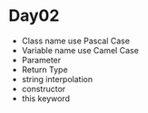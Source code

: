 # Day02
- Class name use Pascal Case
- Variable name use Camel Case
- Parameter
- Return Type
- string interpolation
- constructor
- this keyword